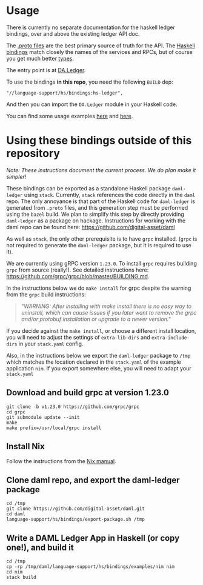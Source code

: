 # Usage

There is currently no separate documentation for the haskell ledger bindings,
over and above the existing ledger API doc.

The [.proto files](/ledger-api/grpc-definitions/com/daml/ledger/api/v1)
are the best primary source of truth for the API. The [Haskell
bindings](/language-support/hs/bindings/src/DA/Ledger/Services) match closely
the names of the services and RPCs, but of course you get much better
[types](/language-support/hs/bindings/src/DA/Ledger/Types.hs).

The entry point is at [DA.Ledger](/language-support/hs/bindings/src/DA/Ledger.hs).

To use the bindings **in this repo**, you need the following `BUILD` dep:
```
"//language-support/hs/bindings:hs-ledger",
```
And then you can import the `DA.Ledger` module in your Haskell code.

You can find some usage examples
[here](/language-support/hs/bindings/test/DA/Ledger/Tests.hs) and
[here](/language-support/hs/bindings/examples/chat/src/DA/Ledger/App/Chat/ChatLedger.hs).


# Using these bindings **outside of this repository**

*Note: These instructions document the current process. We do plan make it simpler!*

These bindings can be exported as a standalone Haskell package `daml-ledger` using `stack`. Currently, `stack` references the code directly in the `daml` repo. The only annoyance is that part of the Haskell code for `daml-ledger` is generated from `.proto` files, and this generation step must be performed using the `bazel` build. We plan to simplify this step by directly providing `daml-ledger` as a package on hackage. Instructions for working with the daml repo can be found here: https://github.com/digital-asset/daml

As well as `stack`, the only other prerequisite is to have `grpc` installed. (`grpc` is not required to generate the `daml-ledger` package, but it is required to use it).

We are currently using gRPC version `1.23.0`. To install `grpc`  requires building `grpc` from source (really!). See detailed instructions here: https://github.com/grpc/grpc/blob/master/BUILDING.md.

In the instructions below we do `make install` for grpc despite the warning from the `grpc` build instructions:

> *"WARNING: After installing with make install there is no easy way to uninstall, which can cause issues if you later want to remove the grpc and/or protobuf installation or upgrade to a newer version."*

If you decide against the `make install`, or choose a different install location, you will need to adjust the settings of `extra-lib-dirs` and `extra-include-dirs` in your `stack.yaml` config.

Also, in the instructions below we export the `daml-ledger` package to `/tmp` which matches the location declared in the `stack.yaml` of the example application `nim`. If you export somewhere else, you will need to adapt your `stack.yaml`

## Download and build grpc at version 1.23.0

    git clone -b v1.23.0 https://github.com/grpc/grpc
    cd grpc
    git submodule update --init
    make
    make prefix=/usr/local/grpc install
    
## Install Nix

Follow the instructions from the [Nix manual][].

[Nix manual]: https://nixos.org/manual/nix/

## Clone daml repo, and export the daml-ledger package

    cd /tmp
    git clone https://github.com/digital-asset/daml.git
    cd daml
    language-support/hs/bindings/export-package.sh /tmp

## Write a DAML Ledger App in Haskell (or copy one!), and build it

    cd /tmp
    cp -rp /tmp/daml/language-support/hs/bindings/examples/nim nim
    cd nim
    stack build
